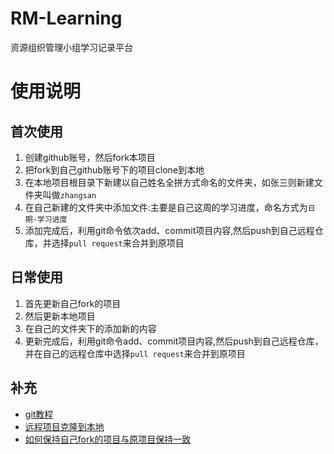# RM-Learning
资源组织管理小组学习记录平台
# 使用说明
## 首次使用
1. 创建github账号，然后fork本项目
2. 把fork到自己github账号下的项目clone到本地
3. 在本地项目根目录下新建以自己姓名全拼方式命名的文件夹，如张三则新建文件夹叫做`zhangsan`
4. 在自己新建的文件夹中添加文件:主要是自己这周的学习进度，命名方式为`日期-学习进度`
5. 添加完成后，利用git命令依次add、commit项目内容,然后push到自己远程仓库，并选择`pull request`来合并到原项目
## 日常使用
1. 首先更新自己fork的项目
2. 然后更新本地项目
3. 在自己的文件夹下的添加新的内容
4. 更新完成后，利用git命令add、commit项目内容,然后push到自己远程仓库，并在自己的远程仓库中选择`pull request`来合并到原项目
## 补充
- [git教程](https://git-scm.com/book/zh/v2)
- [远程项目克隆到本地](http://note.youdao.com/noteshare?id=06c99c8817ee492c5e3d0f4b3177d199)
- [如何保持自己fork的项目与原项目保持一致](https://blog.csdn.net/zhongzunfa/article/details/80344585)

